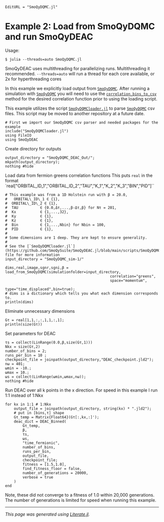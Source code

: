 ```@meta
EditURL = "SmoQyDQMC.jl"
```

# Example 2: Load from SmoQyDQMC and run SmoQyDEAC

 Usage:

  `$ julia --threads=auto SmoQyDQMC.jl`

  SmoQyDEAC uses multithreading for parallelizing runs. Multithreading it recommended.
  `--threads=auto` will run a thread for each core available, or 2x for hyperthreading cores

In this example we explicitly load output from [`SmoQyDQMC`](https://github.com/SmoQySuite/SmoQyDQMC.jl).
After running a simulation with [`SmoQyDQMC`](https://github.com/SmoQySuite/SmoQyDQMC.jl) you will need to use the
[`correlation_bins_to_csv`](https://smoqysuite.github.io/SmoQyDQMC.jl/dev/api/#SmoQyDQMC.correlation_bins_to_csv) method for the
desired correlation function prior to using the loading script.

This example utilizes the script [`SmoQyDQMCloader.jl`](https://github.com/SmoQySuite/SmoQyDEAC.jl/blob/main/scripts/SmoQyDQMCloader.jl) to parse
[`SmoQyDQMC`](https://github.com/SmoQySuite/SmoQyDQMC.jl) csv files. This script may be moved to another repository at a future date.

````@example SmoQyDQMC
# First we import our SmoQyDQMC csv parser and needed packages for the example
include("SmoQyDQMCloader.jl")
using FileIO
using SmoQyDEAC
````

Create directory for outputs

````@example SmoQyDQMC
output_directory = "SmoQyDQMC_DEAC_Out/";
mkpath(output_directory);
nothing #hide
````

Load data from fermion greens correlation functions
This puts `real` in the format
`real["ORBITAL\_ID\_1","ORBITAL\_ID\_2","TAU","K\_1","K\_2","K\_3","BIN","PID"]``

````@example SmoQyDQMC
# This example was from a 1D Holstein run with β = 20.0,
#   ORBITAL\_ID\_1 ∈ {1},
#  ORBITAL\_ID\_2 ∈ {1},
#  TAU          ∈ {0.0,Δτ,...,β-Δτ,β} for Nτ = 201,
#  Kx           ∈ {1,...,32},
#  Ky           ∈ {1},
#  Kz           ∈ {1},
#  Bin          ∈ {1,...,Nbin} for Nbin = 100,
#  PID          ∈ {1},
#
# Some dimensions are 1 deep. They are kept to ensure generality.
#
# See the [`SmoQyDQMCloader.jl`](https://github.com/SmoQySuite/SmoQyDEAC.jl/blob/main/scripts/SmoQyDQMCloader.jl) file for more information
input_directory = "SmoQyDQMC_sim-1/"

dims,real,image,sgnr,sgni,β = load_from_SmoQyDQMC(simulationfolder=input_directory,
                                                correlation="greens",
                                                space="momentum",
                                                type="time_displaced",bin=true);
# dims is a dictionary which tells you what each dimension corresponds to.
println(dims)
````

Eliminate unnecessary dimensions

````@example SmoQyDQMC
Gτ = real[1,1,:,:,1,1,:,1];
println(size(Gτ))
````

Set parameters for DEAC

````@example SmoQyDQMC
τs = collect(LinRange(0.0,β,size(Gτ,1)))
Nkx = size(Gτ,2)
number_of_bins = 2;
runs_per_bin = 10 ;
checkpoint_file = joinpath(output_directory,"DEAC_checkpoint.jld2");
nω = 401;
ωmin = -10.;
ωmax = 10.;
ωs = collect(LinRange(ωmin,ωmax,nω));
nothing #hide
````

Run DEAC over all k points in the x direction.
For speed in this example I run 1:1 instead of 1:Nkx

````@example SmoQyDQMC
for kx in 1:1 # 1:Nkx
    output_file = joinpath(output_directory, string(kx) * ".jld2");
    # put in [bins,τ] shape
    Gτ_temp = Matrix{Float64}(Gτ[:,kx,:]');
    deac_dict = DEAC_Binned(
        Gτ_temp,
        β,
        τs,
        ωs,
        "time_fermionic",
        number_of_bins,
        runs_per_bin,
        output_file,
        checkpoint_file;
        fitness = [1.5,1.0],
        find_fitness_floor = false,
        number_of_generations = 20000,
        verbose = true
    )
end
````

Note, these did not converge to a fitness of 1.0 within 20,000 generations. The number of generations is limited for speed when running this example.

---

*This page was generated using [Literate.jl](https://github.com/fredrikekre/Literate.jl).*

